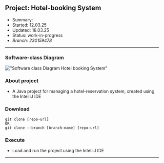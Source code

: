 ## Project: 	Hotel-booking System
- Summary: 
- Started: 	12.03.25
- Updated: 	18.03.25
- Status: 	work-in-progress
- _Branch:	230159478_
---

### Software-class Diagram
!["Software class Diagram Hotel booking System"](_trash/hotel_booking_system_S-C_Diagram.png)


### About project
- A Java project for managing a hotel-reservation system, created using the IntelliJ IDE 


### Download
```
git clone [repo-url]
OR
git clone --branch [branch-name] [repo-url]
```


### Execute
- Load and run the project using the IntelliJ IDE
---
